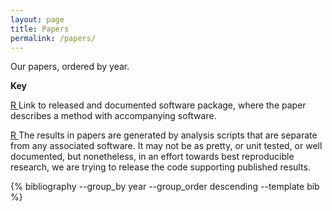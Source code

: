 ```yaml
---
layout: page
title: Papers
permalink: /papers/
---
```


Our papers, ordered by year.  

<p/>

<b>Key</b><br/>

<a href="#" class="pure-button doi">R <i class="fa fa-cubes"></i></a> Link to released and documented software package, where the paper describes a method with accompanying software.

<p/>

<a href="#" target="_blank" class="pure-button doi">R <i class="fas fa-file-code"></i></a> The results in papers are generated by analysis scripts that are separate from any associated software.  It may not be as pretty, or unit tested, or well documented, but nonetheless, in an effort towards best reproducible research, we are trying to release the code supporting published results.

<!-- Papers ordered by year -->

{% bibliography --group_by year --group_order descending --template bib %}
